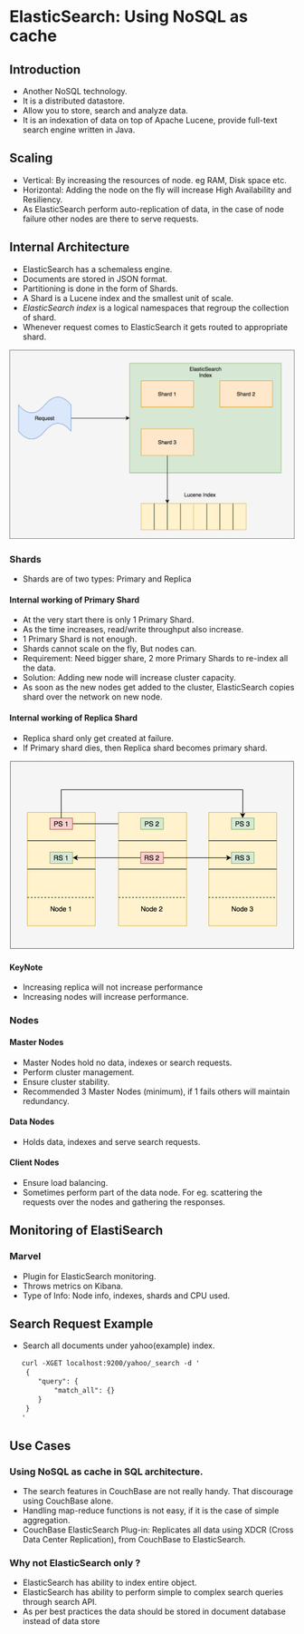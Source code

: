 # ElasticSearch: Using NoSQL as cache

## Introduction
- Another NoSQL technology.
- It is a distributed datastore.
- Allow you to store, search and analyze data.
- It is an indexation of data on top of Apache Lucene, provide full-text search engine written in Java.

## Scaling
- Vertical: By increasing the resources of node. eg RAM, Disk space etc.
- Horizontal: Adding the node on the fly will increase High Availability and Resiliency.
- As ElasticSearch perform auto-replication of data, in the case of node failure other nodes are there to serve requests.


## Internal Architecture
- ElasticSearch has a schemaless engine.
- Documents are stored in JSON format.
- Partitioning is done in the form of Shards.
- A Shard is a Lucene index and the smallest unit of scale.
- <i>ElasticSearch index</i> is a logical namespaces that regroup the collection of shard.
- Whenever request comes to ElasticSearch it gets routed to appropriate shard.

![](.README_images/6139fdad.png)

### Shards
- Shards are of two types: Primary and Replica

#### Internal working of Primary Shard
- At the very start there is only 1 Primary Shard.
- As the time increases, read/write throughput also increase.
- 1 Primary Shard is not enough.
- Shards cannot scale on the fly, But nodes can.
- Requirement: Need bigger share, 2 more Primary Shards to re-index all the data.
- Solution: Adding new node will increase cluster capacity.
- As soon as the new nodes get added to the cluster, ElasticSearch copies shard over the network on new node.

#### Internal working of Replica Shard
- Replica shard only get created at failure.
- If Primary shard dies, then Replica shard becomes primary shard.

![](.README_images/3fedef15.png)

#### KeyNote
- Increasing replica will not increase performance
- Increasing nodes will increase performance.


### Nodes
#### Master Nodes
- Master Nodes hold no data, indexes or search requests.
- Perform cluster management.
- Ensure cluster stability.
- Recommended 3 Master Nodes (minimum), if 1 fails others will maintain redundancy.

#### Data Nodes
- Holds data, indexes and serve search requests.

#### Client Nodes
- Ensure load balancing.
- Sometimes perform part of the data node. For eg. scattering the requests over the nodes and gathering the responses.

## Monitoring of ElastiSearch
### Marvel
- Plugin for ElasticSearch monitoring.
- Throws metrics on Kibana.
- Type of Info: Node info, indexes, shards and CPU used.

## Search Request Example
- Search all documents under yahoo(example) index.

 ```
    curl -XGET localhost:9200/yahoo/_search -d '
     {
        "query": {
            "match_all": {}
        }
     }
    '
 ``` 
   
## Use Cases
### Using NoSQL as cache in SQL architecture.
- The search features in CouchBase are not really handy. That discourage using CouchBase alone.
- Handling map-reduce functions is not easy, if it is the case of simple aggregation.
- CouchBase ElasticSearch Plug-in: Replicates all data using XDCR (Cross Data Center Replication), from CouchBase to ElasticSearch.


### Why not ElasticSearch only ?
- ElasticSearch has ability to index entire object.
- ElasticSearch has ability to perform simple to complex search queries through search API.
- As per best practices the data should be stored in document database instead of data store       